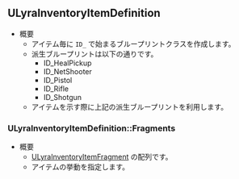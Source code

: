 ## ULyraInventoryItemDefinition

* 概要
	* アイテム毎に `ID_` で始まるブループリントクラスを作成します。
	* 派生ブループリントは以下の通りです。
		* ID_HealPickup
		* ID_NetShooter
		* ID_Pistol
		* ID_Rifle
		* ID_Shotgun
	* アイテムを示す際に上記の派生ブループリントを利用します。

### ULyraInventoryItemDefinition::Fragments

* 概要
	* [ULyraInventoryItemFragment] の配列です。
	* アイテムの挙動を指定します。



<!--- ページ内のリンク --->

<!--- 自前の画像へのリンク --->

<!--- generated --->
[ULyraInventoryItemFragment]: ../../Lyra/Inventory/ULyraInventoryItemFragment.md#ulyrainventoryitemfragment
